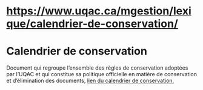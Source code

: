 # https://www.uqac.ca/mgestion/lexique/calendrier-de-conservation/

# Calendrier de conservation
Document qui regroupe l’ensemble des règles de conservation adoptées par l’UQAC et qui constitue sa politique officielle en matière de conservation et d’élimination des documents, [lien du calendrier de conservation.](https://www.uqac.ca/mgestion/lexique/calendrier-de-conservation/<https:/www.uqac.ca/sg-docs/site-sg/manuel-gestion/calendrier-conservation.pdf>)
